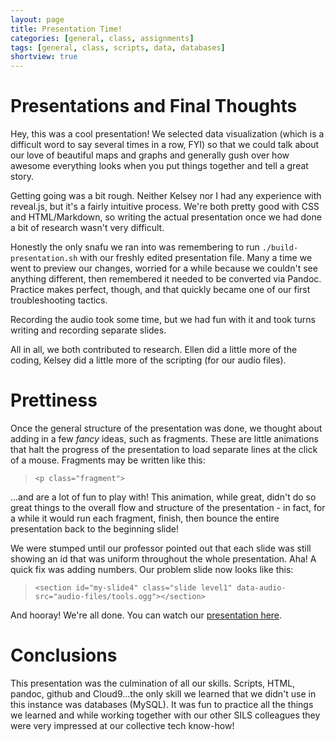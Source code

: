 ```yaml
---
layout: page
title: Presentation Time!
categories: [general, class, assignments]
tags: [general, class, scripts, data, databases]
shortview: true
---
```


# Presentations and Final Thoughts

Hey, this was a cool presentation! We selected data visualization (which is a difficult word to say several
times in a row, FYI) so that we could talk about our love of beautiful maps and graphs and generally 
gush over how awesome everything looks when you put things together and tell a great story.

Getting going was a bit rough. Neither Kelsey nor I had any experience with reveal.js, but it's a fairly
intuitive process. We're both pretty good with CSS and HTML/Markdown, so writing the actual presentation 
once we had done a bit of research wasn't very difficult. 

Honestly the only snafu we ran into was remembering to run `./build-presentation.sh` with our freshly edited
presentation file. Many a time we went to preview our changes, worried for a while because we couldn't see
anything different, then remembered it needed to be converted via Pandoc. Practice makes perfect, though,
and that quickly became one of our first troubleshooting tactics.

Recording the audio took some time, but we had fun with it and took turns writing and recording separate 
slides. 

All in all, we both contributed to research. Ellen did a little more of the coding, Kelsey did a little more
of the scripting (for our audio files). 

# Prettiness

Once the general structure of the presentation was done, we thought about adding in a few *fancy* ideas, such
as fragments. These are little animations that halt the progress of the presentation to load separate lines
at the click of a mouse. Fragments may be written like this:

> `<p class="fragment">`

...and are a lot of fun to play with! This animation, while great, didn't do so great things to the overall
flow and structure of the presentation - in fact, for a while it would run each fragment, finish, then bounce
the entire presentation back to the beginning slide! 

We were stumped until our professor pointed out that each slide was still showing an id that was uniform throughout
the whole presentation. Aha! A quick fix was adding numbers. Our problem slide now looks like this:

> `<section id="my-slide4" class="slide level1" data-audio-src="audio-files/tools.ogg"></section>`

And hooray! We're all done. You can watch our [presentation here](https://kelhammer.github.io/dynamicduo/#/).

# Conclusions

This presentation was the culmination of all our skills. Scripts, HTML, pandoc, github and Cloud9...the only skill we learned
that we didn't use in this instance was databases (MySQL). It was fun to practice all the things we learned and while working together
with our other SILS colleagues they were very impressed at our collective tech know-how!



